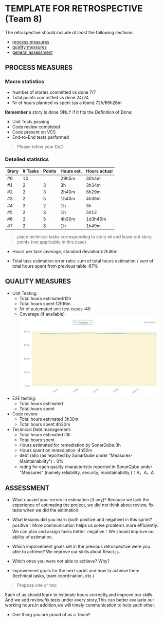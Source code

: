 TEMPLATE FOR RETROSPECTIVE (Team 8)
=====================================

The retrospective should include _at least_ the following
sections:

- [process measures](#process-measures)
- [quality measures](#quality-measures)
- [general assessment](#assessment)

## PROCESS MEASURES 

### Macro statistics

- Number of stories committed vs done  7/7
- Total points committed vs done 24/24
- Nr of hours planned vs spent (as a team) 72h/66h26m

**Remember**  a story is done ONLY if it fits the Definition of Done:
 
- Unit Tests passing
- Code review completed
- Code present on VCS
- End-to-End tests performed

> Please refine your DoD 

### Detailed statistics

| Story  | # Tasks | Points | Hours est. | Hours actual |
|--------|---------|--------|------------|--------------|
| #0   |     10    |     |     29h5m      |    30h4m        |
| _#1_   |     2    |    3  |    3h       |    3h34m         |
| #2    |     2   |    3    |     2h40m      |    6h29m          |
| #3     |     2  |   5    |    1h40m       |    4h36m          |
| #4   |     2   |      2  |     1h       |     3h         |
| #5      |   2      |   3     |  1h          |     5h12         |
| #6     |     2   |   5     |      4h30m     |      1d3h46m        |
| #7     |     2    |   3     |    1h      |      1h49m        |

   

> place technical tasks corresponding to story `#0` and leave out story points (not applicable in this case)

- Hours per task (average, standard deviation):2h46m

- Total task estimation error ratio: sum of total hours estimation / sum of total hours spent from previous table :67%

  
## QUALITY MEASURES 

- Unit Testing:
  - Total hours estimated:12h
  - Total hours spent:12h16m
  - Nr of automated unit test cases :40
  - Coverage (if available)
  ![image](https://github.com/S274294/PULSeBS-Team8/blob/master/Retrospectives/coverage.png)
- E2E testing:
  - Total hours estimated
  - Total hours spent
- Code review 
  - Total hours estimated 3h30m
  - Total hours spent:4h30m
- Technical Debt management:
  - Total hours estimated :3h
  - Total hours spent
  - Hours estimated for remediation by SonarQube:3h
  - Hours spent on remediation :4h50m
  - debt ratio (as reported by SonarQube under "Measures-Maintainability")：0%
  - rating for each quality characteristic reported in SonarQube under "Measures" (namely reliability, security, maintainability )：A，A，A
  


## ASSESSMENT

- What caused your errors in estimation (if any)?
Because we lack the experience of estimating the project, we did not think about review, fix, tests when we did the estimation.

- What lessons did you learn (both positive and negative) in this sprint?
positive：More communication helps us solve problems more efficiently.
We can plan and assign tasks better.
negative：We should improve our ability of estimation.

- Which improvement goals set in the previous retrospective were you able to achieve? 
  We improve our skills about React.js.
- Which ones you were not able to achieve? Why?

- Improvement goals for the next sprint and how to achieve them (technical tasks, team coordination, etc.)

> Propose one or two

Each of us should learn to estimate hours correctly,and improve our skills.
And we add review,fix,tests under every story,This can better evaluate our working hours.In addition,we will timely communication to help each other.

- One thing you are proud of as a Team!!
